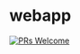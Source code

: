 # webapp
[![PRs Welcome](https://img.shields.io/badge/PRs-welcome-brightgreen.svg?style=flat-square)](http://makeapullrequest.com)

